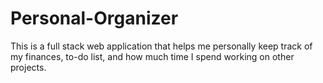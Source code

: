 # Personal-Organizer

This is a full stack web application that helps me personally keep track of my finances, to-do list, and how much time I spend working on other projects.
